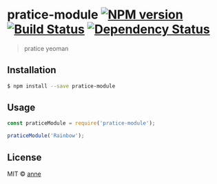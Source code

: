 # pratice-module [![NPM version][npm-image]][npm-url] [![Build Status][travis-image]][travis-url] [![Dependency Status][daviddm-image]][daviddm-url]
> pratice yeoman

## Installation

```sh
$ npm install --save pratice-module
```

## Usage

```js
const praticeModule = require('pratice-module');

praticeModule('Rainbow');
```
## License

MIT © [anne](https://blog.yidol.cn/)


[npm-image]: https://badge.fury.io/js/pratice-module.svg
[npm-url]: https://npmjs.org/package/pratice-module
[travis-image]: https://travis-ci.com/anneincoding/pratice-module.svg?branch=master
[travis-url]: https://travis-ci.com/anneincoding/pratice-module
[daviddm-image]: https://david-dm.org/anneincoding/pratice-module.svg?theme=shields.io
[daviddm-url]: https://david-dm.org/anneincoding/pratice-module
